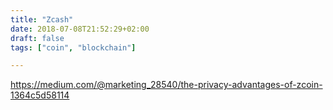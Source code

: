 ```yaml
---
title: "Zcash"
date: 2018-07-08T21:52:29+02:00
draft: false
tags: ["coin", "blockchain"]

---
```


https://medium.com/@marketing_28540/the-privacy-advantages-of-zcoin-1364c5d58114